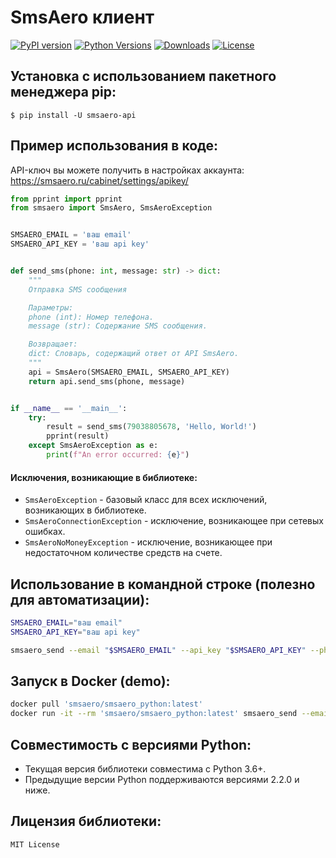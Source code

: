 # SmsAero клиент

[![PyPI version](https://badge.fury.io/py/smsaero-api.svg)](https://badge.fury.io/py/smsaero-api)
[![Python Versions](https://img.shields.io/pypi/pyversions/smsaero-api.svg)](https://pypi.org/project/smsaero-api/)
[![Downloads](https://pepy.tech/badge/smsaero-api)](https://pepy.tech/project/smsaero-api)
[![License](https://img.shields.io/badge/license-MIT-blue.svg)](MIT-LICENSE)

## Установка с использованием пакетного менеджера pip:

    $ pip install -U smsaero-api

## Пример использования в коде:

API-ключ вы можете получить в настройках аккаунта: https://smsaero.ru/cabinet/settings/apikey/

```python
from pprint import pprint
from smsaero import SmsAero, SmsAeroException


SMSAERO_EMAIL = 'ваш email'
SMSAERO_API_KEY = 'ваш api key'


def send_sms(phone: int, message: str) -> dict:
    """
    Отправка SMS сообщения

    Параметры:
    phone (int): Номер телефона.
    message (str): Содержание SMS сообщения.

    Возвращает:
    dict: Словарь, содержащий ответ от API SmsAero.
    """
    api = SmsAero(SMSAERO_EMAIL, SMSAERO_API_KEY)
    return api.send_sms(phone, message)


if __name__ == '__main__':
    try:
        result = send_sms(79038805678, 'Hello, World!')
        pprint(result)
    except SmsAeroException as e:
        print(f"An error occurred: {e}")
```

#### Исключения, возникающие в библиотеке:

* `SmsAeroException` - базовый класс для всех исключений, возникающих в библиотеке.
* `SmsAeroConnectionException` - исключение, возникающее при сетевых ошибках.
* `SmsAeroNoMoneyException` - исключение, возникающее при недостаточном количестве средств на счете.

## Использование в командной строке (полезно для автоматизации):

```bash
SMSAERO_EMAIL="ваш email"
SMSAERO_API_KEY="ваш api key"

smsaero_send --email "$SMSAERO_EMAIL" --api_key "$SMSAERO_API_KEY" --phone 79038805678 --message 'Hello, World!'
```

## Запуск в Docker (demo):

```bash
docker pull 'smsaero/smsaero_python:latest'
docker run -it --rm 'smsaero/smsaero_python:latest' smsaero_send --email "ваш email" --api_key "ваш api key" --phone 79038805678 --message 'Привет, Мир!'
```

## Совместимость с версиями Python:

* Текущая версия библиотеки совместима с Python 3.6+.
* Предыдущие версии Python поддерживаются версиями 2.2.0 и ниже.

## Лицензия библиотеки:

```
MIT License
```
